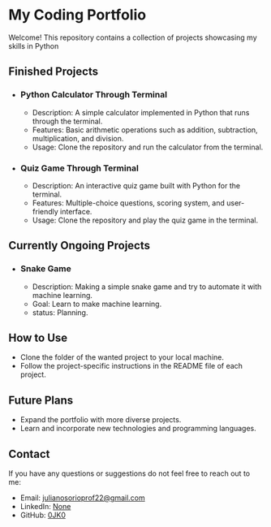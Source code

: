 # My Coding Portfolio

Welcome! This repository contains a collection of projects showcasing my skills in Python

## Finished Projects

- ### Python Calculator Through Terminal
  - Description: A simple calculator implemented in Python that runs through the terminal.
  - Features: Basic arithmetic operations such as addition, subtraction, multiplication, and division.
  - Usage: Clone the repository and run the calculator from the terminal.

- ### Quiz Game Through Terminal
  - Description: An interactive quiz game built with Python for the terminal.
  - Features: Multiple-choice questions, scoring system, and user-friendly interface.
  - Usage: Clone the repository and play the quiz game in the terminal.

## Currently Ongoing Projects

- ### Snake Game
  - Description: Making a simple snake game and try to automate it with machine learning.
  - Goal: Learn to make machine learning.
  - status: Planning. 

## How to Use
- Clone the folder of the wanted project to your local machine.
- Follow the project-specific instructions in the README file of each project.

## Future Plans
- Expand the portfolio with more diverse projects.
- Learn and incorporate new technologies and programming languages.

## Contact
If you have any questions or suggestions do not feel free to reach out to me:
- Email: julianosorioprof22@gmail.com
- LinkedIn: [None](https://www.linkedin.com/in/yourusername/)
- GitHub: [0JK0](https://github.com/0JK0)



